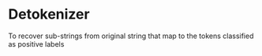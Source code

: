 # Detokenizer
To recover sub-strings from original string that map to the tokens classified as positive labels

